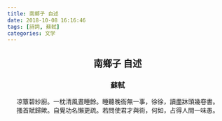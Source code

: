 ```yaml
---
title: 南鄉子 自述
date: 2018-10-08 16:16:46
tags: [詩詞, 蘇軾]
categories: 文学
---
```


<h2 align="center">南鄉子 自述</h2>

<h3 align="center">蘇軾</h3>

<div align="center">凉簟碧紗廚。一枕清風晝睡餘。睡聽晚衙無一事，徐徐，讀盡牀頭幾卷書。<br>搔首賦歸歟。自覺功名懶更疏。若問使君才與術，何如，占得人間一味愚。</div>

